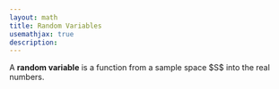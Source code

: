 ```yaml
---
layout: math
title: Random Variables
usemathjax: true
description:
---
```


<p class="box def">
A <strong>random variable</strong> is a function from a sample space $S$ into the real numbers.
</p>